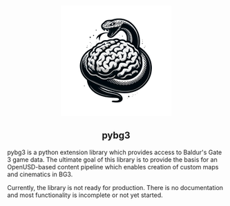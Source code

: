 <p align="center">
  <img src="https://raw.githubusercontent.com/eiz/pybg3/main/doc/logo_tmp.png" alt="snake encircling brain logo" width=256 height=256/>
</p>
<h2 align=center border=0>pybg3</h2>

pybg3 is a python extension library which provides access to Baldur's Gate 3
game data. The ultimate goal of this library is to provide the basis for an
OpenUSD-based content pipeline which enables creation of custom maps and
cinematics in BG3.

Currently, the library is not ready for production. There is no documentation
and most functionality is incomplete or not yet started.
